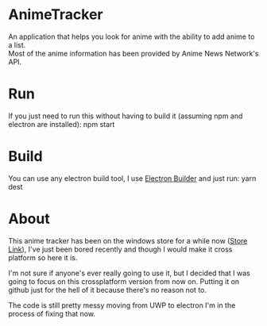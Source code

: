 # AnimeTracker
An application that helps you look for anime with the ability to add anime to a list.  
Most of the anime information has been provided by Anime News Network's API.

# Run
If you just need to run this without having to build it (assuming npm and electron are installed):
npm start

# Build
You can use any electron build tool, I use [Electron Builder](https://github.com/electron-userland/electron-builder) and just run:
yarn dest

# About
This anime tracker has been on the windows store for a while now ([Store Link](https://www.microsoft.com/en-us/store/apps/anime-tracker/9nblggh2rfwg)), I've just been bored recently and though I would make it cross platform so here it is.

I'm not sure if anyone's ever really going to use it, but I decided that I was going to focus on this crossplatform version from now on. Putting it on github just for the hell of it because there's no reason not to.

The code is still pretty messy moving from UWP to electron I'm in the process of fixing that now.